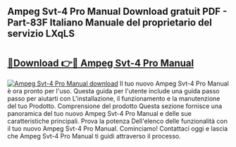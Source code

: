## Ampeg Svt-4 Pro Manual Download gratuit PDF - Part-83F Italiano Manuale del proprietario del servizio LXqLS

# <h2><a href="http://dfdacq.blite.top/?on=Ampeg+Svt-4+Pro+Manual">🔗Download 👉🔴 Ampeg Svt-4 Pro Manual</a></h2>

[![Ampeg Svt-4 Pro Manual download](https://i.imgur.com/lujVjoI.png)](http://dfdacq.blite.top/?on=Ampeg+Svt-4+Pro+Manual)
Il tuo nuovo Ampeg Svt-4 Pro Manual è ora pronto per l'uso. Questa guida per l'utente include una guida passo passo per aiutarti con L'installazione, il funzionamento e la manutenzione del tuo Prodotto. Comprensione del prodotto Questa sezione fornisce una panoramica del tuo nuovo Ampeg Svt-4 Pro Manual e delle sue caratteristiche principali. Prova la potenza Dell'elenco delle funzionalità con il tuo nuovo Ampeg Svt-4 Pro Manual. Cominciamo! Contattaci oggi e lascia che Ampeg Svt-4 Pro Manual ti guidi attraverso il processo.
